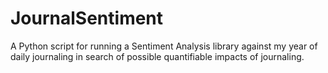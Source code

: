 # JournalSentiment
A Python script for running a Sentiment Analysis library against my year of daily journaling in search of possible quantifiable impacts of journaling.
